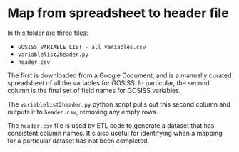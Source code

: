 # Map from spreadsheet to header file

In this folder are three files:

* `GOSISS_VARIABLE_LIST - all variables.csv`
* `variablelist2header.py`
* `header.csv`

The first is downloaded from a Google Document, and is a manually curated spreadsheet of all the variables for GOSISS.
In particular, the second column is the final set of field names for GOSISS variables.

The `variablelist2header.py` python script pulls out this second column and outputs it to `header.csv`, removing any empty rows.

The `header.csv` file is used by ETL code to generate a dataset that has consistent column names.
It's also useful for identifying when a mapping for a particular dataset has not been completed.
